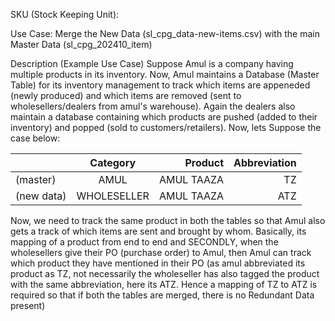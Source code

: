 SKU (Stock Keeping Unit):

Use Case: Merge the New Data (sl_cpg_data-new-items.csv) with the main Master Data (sl_cpg_202410_item)

Description (Example Use Case)
Suppose Amul is a company having multiple products in its inventory. Now, Amul maintains a Database (Master Table) for its inventory management to track which items are appeneded (newly produced) and which items are removed (sent to wholesellers/dealers from amul's warehouse). Again the dealers also maintain a database containing which products are pushed (added to their inventory) and popped (sold to customers/retailers).
Now, lets Suppose the case below:

|              | Category        | Product      | Abbreviation    |
| :---         |    :----:       |         ---: |            ---: |
| (master)     | AMUL            | AMUL TAAZA   | TZ              |
| (new data)   | WHOLESELLER     | AMUL TAAZA   | ATZ             |

Now, we need to track the same product in both the tables so that Amul also gets a track of which items are sent and brought by whom. Basically, its mapping of a product from end to end and SECONDLY, when the wholesellers give their PO (purchase order) to Amul, then Amul can track which product they have mentioned in their PO (as amul abbreviated its product as TZ, not necessarily the wholeseller has also tagged the product with the same abbreviation, here its ATZ. Hence a mapping of TZ to ATZ is required so that if both the tables are merged, there is no Redundant Data present)
